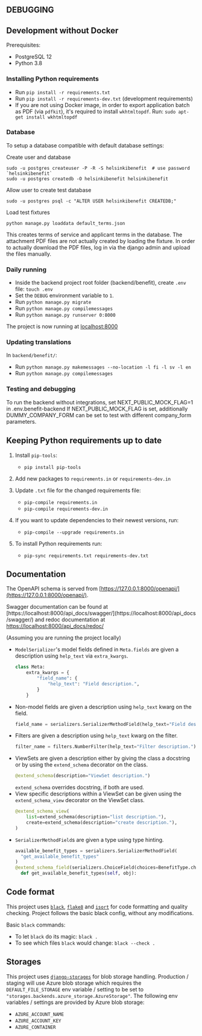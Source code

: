 ## DEBUGGING

## Development without Docker

Prerequisites:

- PostgreSQL 12
- Python 3.8

### Installing Python requirements

- Run `pip install -r requirements.txt`
- Run `pip install -r requirements-dev.txt` (development requirements)
- If you are not using Docker image, in order to export application batch as PDF (via `pdfkit`), it's required to install
  `wkhtmltopdf`. Run: `sudo apt-get install wkhtmltopdf`

### Database

To setup a database compatible with default database settings:

Create user and database

    sudo -u postgres createuser -P -R -S helsinkibenefit  # use password `helsinkibenefit`
    sudo -u postgres createdb -O helsinkibenefit helsinkibenefit

Allow user to create test database

    sudo -u postgres psql -c "ALTER USER helsinkibenefit CREATEDB;"

Load test fixtures

    python manage.py loaddata default_terms.json

This creates terms of service and applicant terms in the database. The attachment PDF files are not actually
created by loading the fixture. In order to actually download the PDF files, log in via the django admin
and upload the files manually.

### Daily running

* Inside the backend project root folder (backend/benefit), create `.env` file: `touch .env`
* Set the `DEBUG` environment variable to `1`.
* Run `python manage.py migrate`
* Run `python manage.py compilemessages`
* Run `python manage.py runserver 0:8000`

The project is now running at [localhost:8000](https://localhost:8000)

### Updating translations

In `backend/benefit/`:
* Run `python manage.py makemessages --no-location -l fi -l sv -l en`
* Run `python manage.py compilemessages`

### Testing and debugging

To run the backend without integrations, set NEXT_PUBLIC_MOCK_FLAG=1 in .env.benefit-backend
If NEXT_PUBLIC_MOCK_FLAG is set, additionally DUMMY_COMPANY_FORM can be set to test with different company_form parameters.

## Keeping Python requirements up to date

1. Install `pip-tools`:

   - `pip install pip-tools`

2. Add new packages to `requirements.in` or `requirements-dev.in`

3. Update `.txt` file for the changed requirements file:

   - `pip-compile requirements.in`
   - `pip-compile requirements-dev.in`

4. If you want to update dependencies to their newest versions, run:

   - `pip-compile --upgrade requirements.in`

5. To install Python requirements run:

   - `pip-sync requirements.txt requirements-dev.txt`

## Documentation

The OpenAPI schema is served from [https://127.0.0.1:8000/openapi/](https://127.0.0.1:8000/openapi/).

Swagger documentation can be found at [https://localhost:8000/api_docs/swagger/](https://localhost:8000/api_docs
/swagger/)
and redoc documentation at [https://localhost:8000/api_docs/redoc/](https://localhost:8000/api_docs/redoc/)

(Assuming you are running the project locally)

- `ModelSerializer`'s model fields defined in `Meta.fields` are given a description using `help_text` via `extra_kwargs`.
  ```python
  class Meta:
      extra_kwargs = {
          "field_name": {
              "help_text": "Field description.",
          }
      }
  ```
- Non-model fields are given a description using `help_text` kwarg on the field.
  ```python
  field_name = serializers.SerializerMethodField(help_text="Field description.")
  ```
- Filters are given a description using `help_text` kwarg on the filter.
  ```python
  filter_name = filters.NumberFilter(help_text="Filter description.")
  ```
- ViewSets are given a description either by giving the class a docstring or by using the `extend_schema` decorator on the class.
  ```python
  @extend_schema(description="ViewSet description.")
  ```
  `extend_schema` overrides docstring, if both are used.
- View specific descriptions within a ViewSet can be given using the `extend_schema_view` decorator on the ViewSet class.
  ```python
  @extend_schema_view(
      list=extend_schema(description="list description."),
      create=extend_schema(description="create description."),
  )
  ```
- `SerializerMethodField`s are given a type using type hinting.
  ```python
  available_benefit_types = serializers.SerializerMethodField(
    "get_available_benefit_types"
  )
  @extend_schema_field(serializers.ChoiceField(choices=BenefitType.choices), help_text="help")
    def get_available_benefit_types(self, obj):
  ```

## Code format

This project uses
[`black`](https://github.com/psf/black),
[`flake8`](https://gitlab.com/pycqa/flake8) and
[`isort`](https://github.com/PyCQA/isort)
for code formatting and quality checking. Project follows the basic
black config, without any modifications.

Basic `black` commands:

- To let `black` do its magic: `black .`
- To see which files `black` would change: `black --check .`

## Storages

This project uses
[`django-storages`](https://github.com/jschneier/django-storages)
for blob storage handling. Production / staging will use Azure blob storage
which requires the `DEFAULT_FILE_STORAGE` env variable / setting to be set to
`"storages.backends.azure_storage.AzureStorage"`. The following
env variables / settings are provided by Azure blob storage:

- `AZURE_ACCOUNT_NAME`
- `AZURE_ACCOUNT_KEY`
- `AZURE_CONTAINER`
